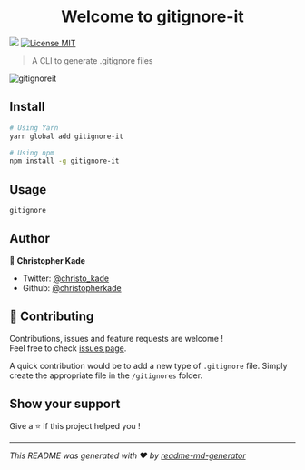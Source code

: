 <h1 align="center">Welcome to gitignore-it</h1>
<p>
  <img src="https://img.shields.io/badge/version-1.0.4-blue.svg?cacheSeconds=2592000" />
  <a href="https://github.com/christopherkade/gitignore-it/blob/master/LICENSE">
    <img alt="License MIT" src="https://img.shields.io/badge/License-MIT-green.svg" />  
  </a>
</p>

> A CLI to generate .gitignore files

![gitignoreit](https://user-images.githubusercontent.com/15229355/59565299-e9c0fb00-9051-11e9-8012-04478bf9268c.gif)

## Install

```sh
# Using Yarn
yarn global add gitignore-it

# Using npm
npm install -g gitignore-it
```

## Usage

```sh
gitignore
```

## Author

👤 **Christopher Kade**

* Twitter: [@christo_kade](https://twitter.com/christo_kade)
* Github: [@christopherkade](https://github.com/christopherkade)

## 🤝 Contributing

Contributions, issues and feature requests are welcome !<br />Feel free to check [issues page](https://github.com/christopherkade/gitignore-it/issues).

A quick contribution would be to add a new type of `.gitignore` file. Simply create the appropriate file in the `/gitignores` folder.

## Show your support

Give a ⭐️ if this project helped you !

***
_This README was generated with ❤️ by [readme-md-generator](https://github.com/kefranabg/readme-md-generator)_
